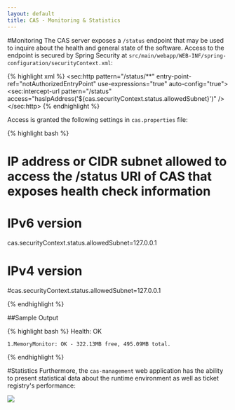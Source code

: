 ```yaml
---
layout: default
title: CAS - Monitoring & Statistics
---
```

<a name="Monitoring">  </a>
#Monitoring
The CAS server exposes a `/status` endpoint that may be used to inquire about the health and general state of the software. Access to the endpoint is secured by Spring Security at `src/main/webapp/WEB-INF/spring-configuration/securityContext.xml`:

{% highlight xml %}
<sec:http pattern="/status/**" entry-point-ref="notAuthorizedEntryPoint" use-expressions="true" auto-config="true">
    <sec:intercept-url pattern="/status" access="hasIpAddress('${cas.securityContext.status.allowedSubnet}')" />
</sec:http>
{% endhighlight %}

Access is granted the following settings in `cas.properties` file:

{% highlight bash %}
# IP address or CIDR subnet allowed to access the /status URI of CAS that exposes health check information
# IPv6 version
cas.securityContext.status.allowedSubnet=127.0.0.1

# IPv4 version
#cas.securityContext.status.allowedSubnet=127.0.0.1

{% endhighlight %}

<a name="SampleOutput">  </a>
##Sample Output

{% highlight bash %}
Health: OK

	1.MemoryMonitor: OK - 322.13MB free, 495.09MB total.
{% endhighlight %}

<a name="Statistics">  </a>
#Statistics
Furthermore, the `cas-management` web application has the ability to present statistical data about the runtime environment as well as ticket registry's performance:

![](http://i.imgur.com/ZkNC6l9.png)
